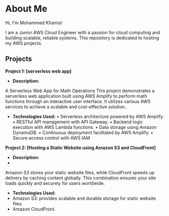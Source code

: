 # About Me

Hi, I'm Mohammed Khamis!

I am a Junior AWS Cloud Engineer with a passion for cloud computing and building scalable, reliable systems. This repository is dedicated to hosting my AWS projects.

## Projects

**Project 1: [serverless web app]**

   - **Description:**

A Serverless Web App for Math Operations This project demonstrates a serverless web application built using AWS Amplify to perform math functions through an interactive user interface. It utilizes various AWS services to achieve a scalable and cost-effective solution..
 
   - **Technologies Used:**
•	Serverless architecture powered by AWS Amplify.
•	RESTful API management with API Gateway.
•	Backend logic execution with AWS Lambda functions.
•	Data storage using Amazon DynamoDB.
•	Continuous deployment facilitated by AWS Amplify.
•	Secure access control with AWS IAM

**Project 2: [Hosting a Static Website using Amazon S3 and CloudFront]**

   - **Description:**
   - 
Amazon S3 stores your static website files, while CloudFront speeds up delivery by caching content globally. This combination ensures your site loads quickly and securely for users worldwide.

   - **Technologies Used:**
- Amazon S3: provides scalable and durable storage for static website files.
- Amazon CloudFront.

